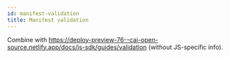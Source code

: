 ```yaml
---
id: manifest-validation
title: Manifest validation
---
```


Combine with <https://deploy-preview-76--cai-open-source.netlify.app/docs/js-sdk/guides/validation> (without JS-specific info).
